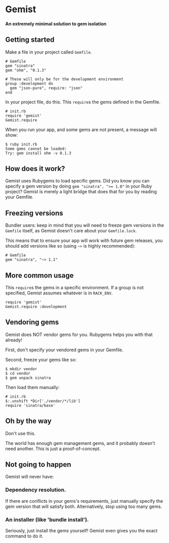 # Gemist
#### An extremely minimal solution to gem isolation

## Getting started

Make a file in your project called `Gemfile`.

    # Gemfile
    gem "sinatra"
    gem "ohm", "0.1.3"
   
    # These will only be for the development environment
    group :development do
      gem "json-pure", require: "json"
    end

In your project file, do this.
This `require`s the gems defined in the Gemfile.

    # init.rb
    require 'gemist'
    Gemist.require

When you run your app, and some gems are not present, a message will show:

    $ ruby init.rb
    Some gems cannot be loaded:
    Try: gem install ohm -v 0.1.3

## How does it work?

Gemist uses Rubygems to load specific gems. Did you know you can specify a 
gem version by doing `gem "sinatra", ">= 1.0"` in your Ruby project? Gemist 
is merely a light bridge that does that for you by reading your Gemfile.

## Freezing versions

Bundler users: keep in mind that you will need to freeze gem versions in the 
`Gemfile` itself, as Gemist doesn't care about your `Gemfile.lock`.

This means that to ensure your app will work with future gem releases, you 
should add versions like so (using `~>` is highly recommended):

    # Gemfile
    gem "sinatra", "~> 1.1"

## More common usage

This `require`s the gems in a specific environment. If a group is not 
specified, Gemist assumes whatever is in `RACK_ENV`.

    require 'gemist'
    Gemist.require :development

## Vendoring gems

Gemist does NOT vendor gems for you. Rubygems helps you with that already!

First, don't specify your vendored gems in your Gemfile.

Second, freeze your gems like so:

    $ mkdir vendor
    $ cd vendor
    $ gem unpack sinatra

Then load them manually:

    # init.rb
    $:.unshift *Dir['./vendor/*/lib']
    require 'sinatra/base'

## Oh by the way

Don't use this.

The world has enough gem management gems, and it probably doesn't need 
another. This is just a proof-of-concept.

## Not going to happen

Gemist will never have:

### Dependency resolution.

If there are conflicts in your gems's requirements, just manually specify the 
gem version that will satisfy both. Alternatively, stop using too many gems.

### An installer (like 'bundle install').

Seriously, just install the gems yourself! Gemist even gives you the exact 
command to do it.

